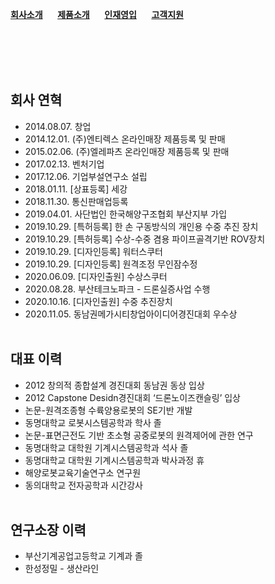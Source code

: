 <!--<img align="center" width="300" height="100" src="segang_logo.png"><b>Segang</b><br><br>
ori
-->

[**회사소개**](history.md) &nbsp;&nbsp;&nbsp;&nbsp;
[**제품소개**](product.md) &nbsp;&nbsp;&nbsp;&nbsp;
[**인재영입**](hr.md) &nbsp;&nbsp;&nbsp;&nbsp;
[**고객지원**](cs.md)

<br><br><br><br>

## 회사 연혁

* 2014.08.07. 창업
* 2014.12.01. (주)엔티렉스 온라인매장 제품등록 및 판매
* 2015.02.06. (주)엘레파츠 온라인매장 제품등록 및 판매
* 2017.02.13. 벤처기업
* 2017.12.06. 기업부설연구소 설립
* 2018.01.11. [상표등록] 세강
* 2018.11.30. 통신판매업등록
* 2019.04.01. 사단법인 한국해양구조협회 부산지부 가입
* 2019.10.29. [특허등록] 한 손 구동방식의 개인용 수중 추진 장치
* 2019.10.29. [특허등록] 수상-수중 겸용 파이프골격기반 ROV장치
* 2019.10.29. [디자인등록] 워터스쿠터
* 2019.10.29. [디자인등록] 원격조정 무인잠수정
* 2020.06.09. [디자인출원] 수상스쿠터
* 2020.08.28. 부산테크노파크 - 드론실증사업 수행
* 2020.10.16. [디자인출원] 수중 추진장치
* 2020.11.05. 동남권메가시티창업아이디어경진대회 우수상
<br><br>

## 대표 이력

* 2012 창의적 종합설계 경진대회 동남권 동상 입상
* 2012 Capstone Desidn경진대회 ‘드론노이즈캔슬링’ 입상
* 논문-원격조종형 수륙양용로봇의 SE기반 개발
* 동명대학교 로봇시스템공학과 학사 졸
* 논문-표면근전도 기반 초소형 공중로봇의 원격제어에 관한 연구
* 동명대학교 대학원 기계시스템공학과 석사 졸
* 동명대학교 대학원 기계시스템공학과 박사과정 휴
* 해양로봇교육기술연구소 연구원
* 동의대학교 전자공학과 시간강사
<br><br>

## 연구소장 이력

* 부산기계공업고등학교 기계과 졸
* 한성정밀 - 생산라인
